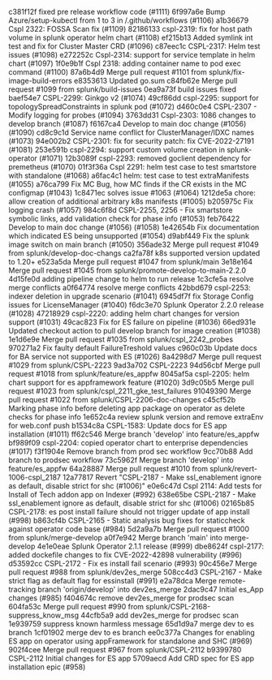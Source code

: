 c381f12f fixed pre release workflow code (#1111)
6f997a6e Bump Azure/setup-kubectl from 1 to 3 in /.github/workflows (#1106)
a1b36679 Cspl 2322: FOSSA Scan fix (#1109)
82186133 cspl-2319: fix for host path volume in splunk operator helm chart (#1108)
ef215b13 Added symlink int test and fix for Cluster Master CRD (#1096)
c87eec1c CSPL-2317: Helm test issues (#1098)
e272252c Cspl-2314: support for service template in helm chart (#1097)
1f0e9b1f Cspl 2318: adding container name to pod exec command (#1100)
87a6b4d9 Merge pull request #1101 from splunk/fix-image-build-errors
e8353613 Updated go.sum
c84fb62e Merge pull request #1099 from splunk/build-issues
0ea9a73f build issues fixed
baef54e7 CSPL-2299: Ginkgo v2 (#1074)
49cf86dd cspl-2295: support for topologySpreadConstraints in splunk pod (#1072)
d460c0e4 CSPL-2307 - Modify logging for probes (#1094)
3763dd31 Cspl-2303: 1086 changes to develop branch (#1087)
f6167ca4 Develop to main doc change (#1056) (#1090)
cd8c9c1d Service name conflict for ClusterManager/IDXC names (#1073)
94e002b2 CSPL-2301: fix for security patch: fix CVE-2022-27191 (#1081)
253e591b cspl-2294: support custom volume creation in splunk-operator (#1071)
12b3089f cspl-2293: removed goclient dependency for premetheus (#1070)
01f3f36a Cspl 2291: helm test case to test smartstore with standalone (#1068)
a6fac4c1 helm: test case to test extraManifests (#1055)
a76ca799 Fix MC Bug, how MC finds if the CR exists in the MC configmap (#1043)
1c8471ec solves issue #1063 (#1064)
1212de5a chore: allow creation of additional arbitrary k8s manifests (#1005)
b205975c Fix logging crash (#1057)
984c6f8d CSPL-2255, 2256 - Fix smartstore symbolic links, add validation check for phase info (#1053)
feb76422 Develop to main doc change (#1056) (#1058)
1e42654b Fix documentation which indicated ES being unsupported (#1054)
d9abf449 Fix the splunk image switch on main branch (#1050)
356ade32 Merge pull request #1049 from splunk/develop-doc-changs
ca2fa78f k8s supported version updated to 1.20+
e523a5da Merge pull request #1047 from splunk/main
3e18e164 Merge pull request #1045 from splunk/promote-develop-to-main-2.2.0
4d15fe0d adding pipeline change to helm to run release
1c3cfe5a resolve merge conflicts
a0f64774 resolve merge conflicts
42bbd679 cspl-2253: indexer deletion in upgrade scenario (#1041)
6945df7f fix Storage Config issues for LicenseManager (#1040)
f6dc3e70 Splunk Operator 2.2.0 release (#1028)
47218929 cspl-2220: adding helm chart changes for version support (#1031)
49cac823 Fix for ES failure on pipeline (#1036)
66ed931e Updated checkout action to pull develop branch for image creation (#1038)
1e1d6e9e Merge pull request #1035 from splunk/cspl_2242_probes
970271a2 Fix faulty default FailureTreshold values
c960c03b Update docs for BA service not supported with ES (#1026)
8a4298d7 Merge pull request #1029 from splunk/CSPL-2223
9ad3a702 CSPL-2223
94d56cbf Merge pull request #1018 from splunk/feature/es_appfw
8045af5a cspl-2205: helm chart support for es appframework feature (#1020)
3d9c05b5 Merge pull request #1023 from splunk/cspl_2211_gke_test_failures
91049390 Merge pull request #1022 from splunk/CSPL-2206-doc-changes
c45cf52b Marking phase info before deleting app package on operator as delete checks for phase info
1e652c4a review splunk version and remove extraEnv for web.conf push
b1534c8a CSPL-1583: Update docs for ES app installation (#1011)
ff62c546 Merge branch 'develop' into feature/es_appfw
bf989f09 cspl-2204: copied operator chart to enterprise dependencies (#1017)
f3f1904e Remove branch from prod sec workflow
9cc70b88 Add branch to prodsec workflow
73c5962f Merge branch 'develop' into feature/es_appfw
64a28887 Merge pull request #1010 from splunk/revert-1006-cspl_2187
12a77817 Revert "CSPL-2187 - Make ssl_enablement ignore as default, disable strict for shc (#1006)"
e0e6c47d Cspl 2114: Add tests for Install of Tech addon app on Indexer (#992)
638e65be CSPL-2187 - Make ssl_enablement ignore as default, disable strict for shc (#1006)
02165b85 CSPL-2178: es post install failure should not trigger update of app install (#998)
b863cf4b CSPL-2165 - Static analysis bug fixes for staticcheck against operator code base (#984)
5d2a9a7b Merge pull request #1000 from splunk/merge-develop
a0f7e942 Merge branch 'main' into merge-develop
4e1e0eae Splunk Operator 2.1.1 release (#999)
dbe8624f cspl-2177: added dockefile changes to fix CVE-2022-42898 vulnerability  (#996)
d53592cc CSPL-2172 - Fix es install fail scenario (#993)
90c456e7 Merge pull request #988 from splunk/dev2es_merge
508cc4d3 CSPL-2167 - Make strict flag as default flag for essinstall (#991)
e2a78dca Merge remote-tracking branch 'origin/develop' into dev2es_merge
2dac9c47 Initial es_App changes (#985)
f404674c remove dev2es_merge for prodsec scan
604fa53c Merge pull request #990 from splunk/CSPL-2168-suppress_know_msg
44cfb5a9 add dev2es_merge for prodsec scan
1e939759 suppress known harmless message
65d1d9a7 merge dev to es branch
1cf01902 merge dev to es branch
ee0c377a Changes for enabling ES app on operator using appFramework for standalone and SHC (#969)
902f4cee Merge pull request #967 from splunk/CSPL-2112
b9399780 CSPL-2112 Initial changes for ES app
5709aecd Add CRD spec for ES app installation epic (#958)
